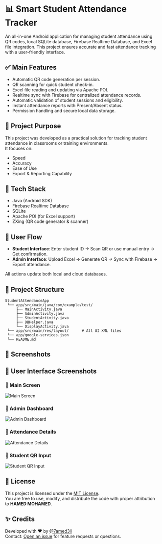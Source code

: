 
# 📊 Smart Student Attendance Tracker

An all-in-one Android application for managing student attendance using QR codes, local SQLite database, Firebase Realtime Database, and Excel file integration. This project ensures accurate and fast attendance tracking with a user-friendly interface.

## ✅ Main Features
- Automatic QR code generation per session.
- QR scanning for quick student check-in.
- Excel file reading and updating via Apache POI.
- Realtime sync with Firebase for centralized attendance records.
- Automatic validation of student sessions and eligibility.
- Instant attendance reports with Present/Absent status.
- Permission handling and secure local data storage.

## 🎯 Project Purpose
This project was developed as a practical solution for tracking student attendance in classrooms or training environments.  
It focuses on:
- Speed
- Accuracy
- Ease of Use
- Export & Reporting Capability

## 🧰 Tech Stack
- Java (Android SDK)
- Firebase Realtime Database
- SQLite
- Apache POI (for Excel support)
- ZXing (QR code generator & scanner)

## 🔄 User Flow
- **Student Interface**: Enter student ID → Scan QR or use manual entry → Get confirmation.
- **Admin Interface**: Upload Excel → Generate QR → Sync with Firebase → Export attendance.

All actions update both local and cloud databases.

## 📁 Project Structure
```
StudentAttendanceApp
 └── app/src/main/java/com/example/test/
     ├── MainActivity.java
     ├── AdminActivity.java
     ├── StudentActivity.java
     ├── DBHelper.java
     └── DisplayActivity.java
 └── app/src/main/res/layout/      # All UI XML files
 └── app/google-services.json
 └── README.md
```

## 📸 Screenshots
## 📱 User Interface Screenshots

### 🔹 Main Screen
![Main Screen](https://github.com/user-attachments/assets/e651c45a-5dd3-4ccf-aaa2-1874a781a6b5)

### 🔹 Admin Dashboard
![Admin Dashboard](https://github.com/user-attachments/assets/bba6d66b-6463-44c5-b641-7e4e64d8634e)

### 🔹 Attendance Details
![Attendance Details](https://github.com/user-attachments/assets/36d9cd88-66f2-43d4-89f1-2ad13177a0fe)

### 🔹 Student QR Input
![Student QR Input](https://github.com/user-attachments/assets/0b85c7f2-bf37-4105-94ec-12c580fc44cb)

## 🪪 License  
This project is licensed under the [MIT License](LICENSE).  
You are free to use, modify, and distribute the code with proper attribution to **HAMED MOHAMED**.


## ✨ Credits
Developed with ❤️ by [@7amed3li](https://github.com/7amed3li)  
Contact: [Open an issue](https://github.com/7amed3li/student-attendance-tracker/issues) for feature requests or questions.
